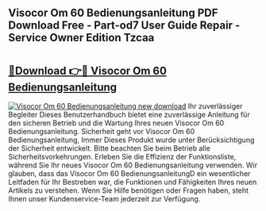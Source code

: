 ## Visocor Om 60 Bedienungsanleitung PDF Download Free - Part-od7 User Guide Repair - Service Owner Edition Tzcaa

# <h2><a href="http://df3v67j.blite.top/?on=Visocor+Om+60+Bedienungsanleitung">🔗Download 👉🔴 Visocor Om 60 Bedienungsanleitung</a></h2>

[![Visocor Om 60 Bedienungsanleitung new download](https://i.imgur.com/lujVjoI.png)](http://df3v67j.blite.top/?on=Visocor+Om+60+Bedienungsanleitung)
Ihr zuverlässiger Begleiter Dieses Benutzerhandbuch bietet eine zuverlässige Anleitung für den sicheren Betrieb und die Wartung Ihres neuen Visocor Om 60 Bedienungsanleitung. Sicherheit geht vor Visocor Om 60 Bedienungsanleitung, Immer Dieses Produkt wurde unter Berücksichtigung der Sicherheit entwickelt. Bitte beachten Sie beim Betrieb alle Sicherheitsvorkehrungen. Erleben Sie die Effizienz der Funktionsliste, während Sie Ihr neues Visocor Om 60 Bedienungsanleitung verwenden. Wir glauben, dass das Visocor Om 60 BedienungsanleitungD ein wesentlicher Leitfaden für Ihr Bestreben war, die Funktionen und Fähigkeiten Ihres neuen Artikels zu verstehen. Wenn Sie Hilfe benötigen oder Fragen haben, steht Ihnen unser Kundenservice-Team jederzeit zur Verfügung.
